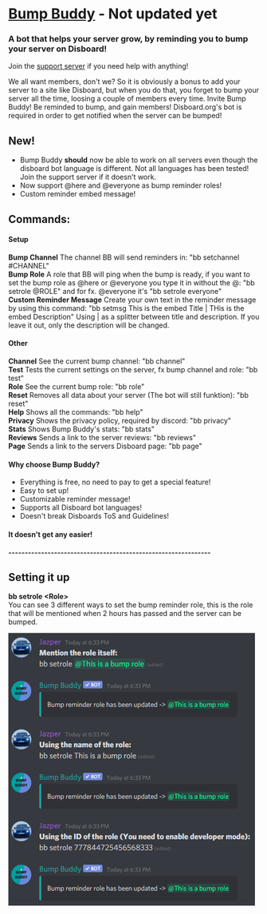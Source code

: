 # [Bump Buddy](https://discord.bots.gg/bots/765598792535244820) - Not updated yet
### A bot that helps your server grow, by reminding you to bump your server on Disboard!

Join the [support server](https://discord.gg/RFMkhhx) if you need help with anything!

We all want members, don't we? So it is obviously a bonus to add your server to a site like Disboard, but when you do that, you forget to bump your server all the time, loosing a couple of members every time. Invite Bump Buddy! Be reminded to bump, and gain members! Disboard.org's bot is required in order to get notified when the server can be bumped!

## New!
- Bump Buddy **should** now be able to work on all servers even though the disboard bot language is different. Not all languages has been tested! Join the support server if it doesn't work.
- Now support @here and @everyone as bump reminder roles!
- Custom reminder embed message!

## Commands:
#### Setup
**Bump Channel** The channel BB will send reminders in: "bb setchannel #CHANNEL"  
**Bump Role** A role that BB will ping when the bump is ready, if you want to set the bump role as @here or @everyone you type it in without the @: "bb setrole @ROLE" and for fx. @everyone it's "bb setrole everyone"  
**Custom Reminder Message** Create your own text in the reminder message by using this command: "bb setmsg This is the embed Title | THis is the embed Description" Using | as a splitter between title and description. If you leave it out, only the description will be changed.

#### Other
**Channel** See the current bump channel: "bb channel"  
**Test** Tests the current settings on the server, fx bump channel and role: "bb test"  
**Role** See the current bump role: "bb role"  
**Reset** Removes all data about your server (The bot will still funktion): "bb reset"  
**Help** Shows all the commands: "bb help"  
**Privacy** Shows the privacy policy, required by discord: "bb privacy"  
**Stats** Shows Bump Buddy's stats: "bb stats"  
**Reviews** Sends a link to the server reviews: "bb reviews"  
**Page** Sends a link to the servers Disboard page: "bb page"  

#### Why choose Bump Buddy?
- Everything is free, no need to pay to get a special feature!  
- Easy to set up!  
- Customizable reminder message!  
- Supports all Disboard bot languages!  
- Doesn't break Disboards ToS and Guidelines!

#### It doesn't get any easier!  

**--------------------------------------------------------------**

## Setting it up

**bb setrole \<Role>**  
You can see 3 different ways to set the bump reminder role, this is the role that will be mentioned when 2 hours has passed and the server can be bumped.

![image](images/setrole.PNG)
  
